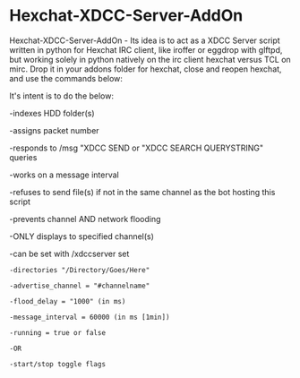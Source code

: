 # Hexchat-XDCC-Server-AddOn
Hexchat-XDCC-Server-AddOn - Its idea is to act as a XDCC Server script written in python for Hexchat IRC client, like iroffer or eggdrop with glftpd, but working solely in python natively on the irc client hexchat versus TCL on mirc. Drop it in your addons folder for hexchat, close and reopen hexchat, and use the commands below:

It's intent is to do the below:

-indexes HDD folder(s)

-assigns packet number

-responds to /msg <BOT-SCRIPT-IRC-NAME> "XDCC SEND <packet number> or "XDCC SEARCH QUERYSTRING" queries

-works on a message interval

-refuses to send file(s) if not in the same channel as the bot hosting this script

-prevents channel AND network flooding

-ONLY displays to specified channel(s)

-can be set with /xdccserver set 

    -directories "/Directory/Goes/Here"
     
    -advertise_channel = "#channelname"
     
    -flood_delay = "1000" (in ms)
     
    -message_interval = 60000 (in ms [1min])
     
    -running = true or false
     
    -OR
     
    -start/stop toggle flags


